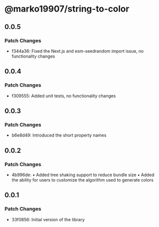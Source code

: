 # @marko19907/string-to-color

## 0.0.5

### Patch Changes

- f344a36: Fixed the Next.js and esm-seedrandom import issue, no functionality changes

## 0.0.4

### Patch Changes

- f309555: Added unit tests, no functionality changes

## 0.0.3

### Patch Changes

- b6e8d49: Introduced the short property names

## 0.0.2

### Patch Changes

- 4b996de: • Added tree shaking support to reduce bundle size
  • Added the ability for users to customize the algorithm used to generate colors

## 0.0.1

### Patch Changes

- 33f0856: Initial version of the library
